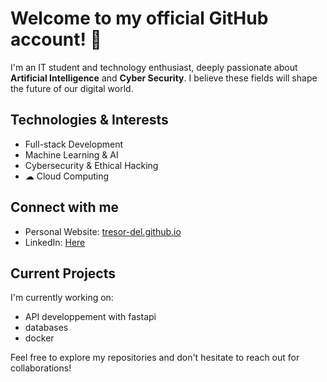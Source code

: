 # Welcome to my official GitHub account! 👋

I'm an IT student and technology enthusiast, deeply passionate about **Artificial Intelligence** and **Cyber Security**. I believe these fields will shape the future of our digital world.

## Technologies & Interests
-  Full-stack Development
-  Machine Learning & AI
-  Cybersecurity & Ethical Hacking
- ☁ Cloud Computing

##  Connect with me
- Personal Website: [tresor-del.github.io](https://tresor-del.github.io)
- LinkedIn: [Here](www.linkedin.com/in/trésor-adzanto-738147283)

## Current Projects
I'm currently working on:

- API developpement with fastapi
- databases
- docker

Feel free to explore my repositories and don't hesitate to reach out for collaborations!

